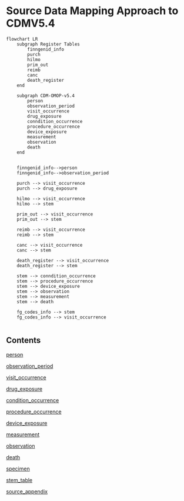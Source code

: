 # Source Data Mapping Approach to CDMV5.4

```mermaid
flowchart LR
    subgraph Register Tables
        finngenid_info
        purch
        hilmo
        prim_out
        reimb
        canc
        death_register
    end

    subgraph CDM-OMOP-v5.4
        person
        observation_period
        visit_occurrence
        drug_exposure
        conndition_occurrence
        procedure_occurrence
        device_exposure
        measurement
        observation
        death
    end


    finngenid_info-->person
    finngenid_info-->observation_period

    purch --> visit_occurrence
    purch --> drug_exposure

    hilmo --> visit_occurrence
    hilmo --> stem

    prim_out --> visit_occurrence
    prim_out --> stem

    reimb --> visit_occurrence
    reimb --> stem

    canc --> visit_occurrence
    canc --> stem

    death_register --> visit_occurrence
    death_register --> stem

    stem --> conndition_occurrence 
    stem --> procedure_occurrence
    stem --> device_exposure
    stem --> observation
    stem --> measurement
    stem --> death

    fg_codes_info --> stem 
    fg_codes_info --> visit_occurrence 
    
```

## Contents

[person](person.md)

[observation_period](observation_period.md)

[visit_occurrence](visit_occurrence.md)

[drug_exposure](drug_exposure.md)

[condition_occurrence](condition_occurrence.md)

[procedure_occurrence](procedure_occurrence.md)

[device_exposure](device_exposure.md)

[measurement](measurement.md)

[observation](observation.md)

[death](death.md)

[specimen](specimen.md)

[stem_table](stem_table.md)

[source_appendix](source_appendix.md)

